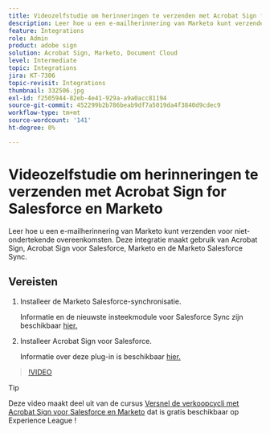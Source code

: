 ```yaml
---
title: Videozelfstudie om herinneringen te verzenden met Acrobat Sign for Salesforce en Marketo
description: Leer hoe u een e-mailherinnering van Marketo kunt verzenden als een overeenkomst na een bepaalde periode niet is ondertekend
feature: Integrations
role: Admin
product: adobe sign
solution: Acrobat Sign, Marketo, Document Cloud
level: Intermediate
topic: Integrations
jira: KT-7306
topic-revisit: Integrations
thumbnail: 332506.jpg
exl-id: f2505944-82eb-4e41-929a-a9a0acc81194
source-git-commit: 452299b2b786beab9df7a5019da4f3840d9cdec9
workflow-type: tm+mt
source-wordcount: '141'
ht-degree: 0%

---
```


# Videozelfstudie om herinneringen te verzenden met Acrobat Sign for Salesforce en Marketo

Leer hoe u een e-mailherinnering van Marketo kunt verzenden voor niet-ondertekende overeenkomsten. Deze integratie maakt gebruik van Acrobat Sign, Acrobat Sign voor Salesforce, Marketo en de Marketo Salesforce Sync.

## Vereisten

1. Installeer de Marketo Salesforce-synchronisatie.

   Informatie en de nieuwste insteekmodule voor Salesforce Sync zijn beschikbaar [hier.](https://experienceleague.adobe.com/docs/marketo/using/product-docs/crm-sync/salesforce-sync/understanding-the-salesforce-sync.html)

1. Installeer Acrobat Sign voor Salesforce.

   Informatie over deze plug-in is beschikbaar [hier.](https://helpx.adobe.com/ca/sign/using/salesforce-integration-installation-guide.html)

>[!VIDEO](https://video.tv.adobe.com/v/332506?quality=12&learn=on&hidetitle=true)

>[!TIP]
>
>Deze video maakt deel uit van de cursus [Versnel de verkoopcycli met Acrobat Sign voor Salesforce en Marketo](https://experienceleague.adobe.com/?recommended=Sign-U-1-2021.1) dat is gratis beschikbaar op Experience League !

